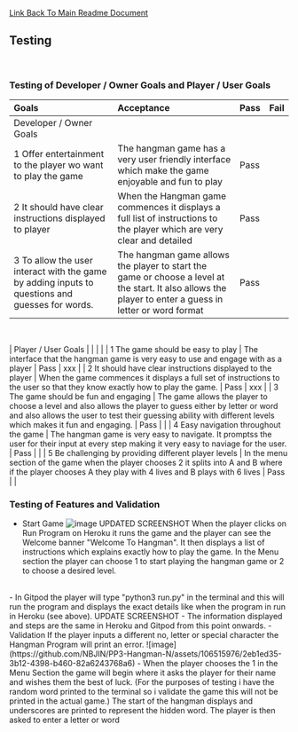 [Link Back To Main Readme Document](README.md)

## Testing 
<br>

### Testing of Developer / Owner Goals and Player / User Goals

| Goals | Acceptance | Pass | Fail |
|:--------|:-------|:-------|:------|
| Developer / Owner Goals   |  |  |  |
| 1 Offer entertainment to the player wo want to play the game   | The hangman game has a very user friendly interface which make the game enjoyable and fun to play | Pass |  |
| 2 It should have clear instructions displayed to player    | When the Hangman game commences it displays a full list of instructions to the player which are very clear and detailed | Pass |  |
| 3 To allow the user interact with the game by adding inputs to questions and guesses for words.    | The hangman game allows the player to start the game or choose a level at the start.  It also allows the player to enter a guess in letter or word format  | Pass |  |
<br>

| Player / User Goals    |  |  |  |
| 1 The game should be easy to play    | The interface that the hangman game is very easy to use and engage with as a player  | Pass | xxx |
| 2 It should have clear instructions displayed to the player  | When the game commences it displays a full set of instructions to the user so that they know exactly how to play the game.   | Pass | xxx |
| 3 The game should be fun and engaging   | The game allows the player to choose a level and also allows the player to guess either by letter or word and also allows the user to test their guessing ability with different levels which makes it fun and engaging.  | Pass  |  |
| 4 Easy navigation throughout the game  | The hangman game is very easy to navigate. It promptss the user for their input at every step making it very easy to naviage for the user.  | Pass |  |
| 5 Be challenging by providing different player levels   | In the menu section of the game when the player chooses 2 it splits into A and B where if the player chooses A they play with 4 lives and B plays with 6 lives | Pass |  |

### Testing of Features and Validation
- Start Game
![image](https://github.com/NBJIN/PP3-Hangman-N/assets/106515976/abdd8f4a-021c-4468-b328-d92ed81cf362)  UPDATED SCREENSHOT 
When the player clicks on Run Program on Heroku it runs the game and the player can see the Welcome banner "Welcome To Hangman".  It then displays a list of instructions which explains exactly how to play the game.  In the Menu section the player can choose 1 to start playing the hangman game or 2 to choose a desired level. 
<br>
- In Gitpod the player will type "python3 run.py" in the terminal and this will run the program and displays the exact details like when the program in run in Heroku (see above). UPDATE SCREENSHOT 
- The information displayed and steps are the same in Heroku and Gitpod from this point onwards.  
- Validation 
If the player inputs a different no, letter  or special character the Hangman Program will print an error. 
![image](https://github.com/NBJIN/PP3-Hangman-N/assets/106515976/2eb1ed35-3b12-4398-b460-82a6243768a6)
- When the player chooses the 1 in the Menu Section the game will begin where it asks the player for their name and wishes them the best of luck.  (For the purposes of testing i have the random word printed to the terminal so i validate the game this will not be printed in the actual game.) The start of the hangman displays and underscores are printed to represent the hidden word.  The player is then asked to enter a letter or word  